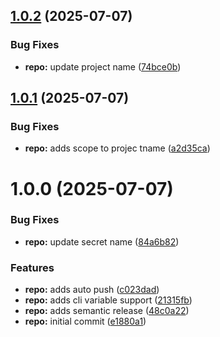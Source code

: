 ## [1.0.2](https://github.com/asibilia/commit/compare/v1.0.1...v1.0.2) (2025-07-07)


### Bug Fixes

* **repo:** update project name ([74bce0b](https://github.com/asibilia/commit/commit/74bce0b7b48f14b7344c655762781ab16d3208d8))

## [1.0.1](https://github.com/asibilia/commit/compare/v1.0.0...v1.0.1) (2025-07-07)

### Bug Fixes

* **repo:** adds scope to projec tname ([a2d35ca](https://github.com/asibilia/commit/commit/a2d35ca2789608fbe6e8a902aecd78a8477d92bc))

# 1.0.0 (2025-07-07)

### Bug Fixes

* **repo:** update secret name ([84a6b82](https://github.com/asibilia/commit/commit/84a6b82cec972ab877ca55359d93033a4c754341))

### Features

* **repo:** adds auto push ([c023dad](https://github.com/asibilia/commit/commit/c023dad8c5ef7ad368b782bd166cdafc75fd32b2))
* **repo:** adds cli variable support ([21315fb](https://github.com/asibilia/commit/commit/21315fb7098074e1877b5b5e89b45a511e518643))
* **repo:** adds semantic release ([48c0a22](https://github.com/asibilia/commit/commit/48c0a226778f62bf21be45222a1812a6e0dcdca4))
* **repo:** initial commit ([e1880a1](https://github.com/asibilia/commit/commit/e1880a18915ea17d222cbaeeb3635f53c56fb17d))
